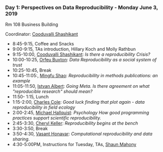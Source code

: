 
### Day 1: Perspectives on Data Reproducibility - Monday June 3, 2019

Rm 108 Business Building

Coordinator: [Cooduvalli Shashikant][cshashi]


- 8:45-9:15, Coffee and Snacks
- 9:00-9:15,  TAs introduction, Hillary Koch and Molly Rathbun
- 9:15-10:00,  [Cooduvalli Shashikant][cshashi]: *Is there a reproducibility Crisis?*
- 10:00-10:25, [Orfeu Buxton][obuxton]: *Data Reproducibility as a social system of trust*
- 10:25-10:45,   Break
- 10:45-11:05:, [Mingfu Shao][mshao]: *Reproducibility in methods publications: an example*
- 11:05-11:50, [Istvan Albert][ialbert]: *Going Meta. Is there agreement on what "reproducible research" should mean?*
- 11:50- 1:15, Lunch
- 1:15-2:00, [Charles Cole][ccole]: *Good luck finding that plot again - data reproducibility in field ecology*
- 2:00-2:45, [Michael Hallquist][mhallquist]:  *Psychology How good programming practices support scientific reproducibility.*
- 2:45-3:30, [Cheryl Keller][ckeller]:  *Reproducibility begins at the bench*
- 3:30-3:50, Break
- 3:50-4:30, [Vasant Honavar][vhonavar]: *Computational reproducibility and data sharing*.
- 4:30-5:00PM, Instructions for Tuesday, TAs, [Shaun Mahony][smahoney]

[cshashi]: https://www.huck.psu.edu/people/cooduvalli-shashikant
[ialbert]: https://www.ialbert.me
[mshao]: https://www.eecs.psu.edu/departments/directory-detail-g.aspx?q=mxs2589
[ccole]: https://stuckeman.psu.edu/faculty/charles-cole
[mhallquist]: https://psych.la.psu.edu/directory/mnh5174
[ckeller]: https://bmb.psu.edu/directory/cak142
[vhonavar]: https://www.ist.psu.edu/directory/vuh14
[obuxton]: https://hhd.psu.edu/contact/orfeu-buxton
[smahoney]: https://bmb.psu.edu/directory/sam77
